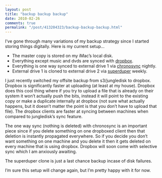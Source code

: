 ```yaml
---
layout: post
title: "backup backup backup"
date: 2010-02-26
comments: true
permalink: "/post/413204323/backup-backup-backup.html"
---
```

I’ve gone through many variations of my backup strategy since I started storing things digitally. Here is my current setup…

* The master copy is stored on my iMac’s local disk.
* Everything except music and dvds are synced with [dropbox](http://www.dropbox.com/).
* Everything is one way synced to external drive 1 via [chronosync](http://www.econtechnologies.com/pages/cs/chrono_overview.html) nightly.
* External drive 1 is cloned to external drive 2 via [superduper](http://www.shirt-pocket.com/SuperDuper/SuperDuperDescription.html) weekly.

I just recently switched my offsite backup from s3/jungledisk to dropbox. Dropbox is significantly faster at uploading (at least at my house). Dropbox does this cool thing where if you try to upload a file that is already on their system it won’t actually push the bits, instead it will point to the existing copy or make a duplicate internally at dropbox (not sure what actually happens, but it doesn’t matter the point is that you don’t have to upload that file). The dropbox clients are faster at syncing between machines when compared to jungledisk’s sync feature.

The one way sync (nothing is deleted) with chronosync is an important piece since if you delete something on one dropboxed client then that deletion is instantly propagated everywhere. So if you decide you don’t want something on one machine and you delete it then it gets deleted on every machine that is using dropbox. Dropbox will soon come with selective sync which I am anxiously awaiting.

The superduper clone is just a last chance backup incase of disk failures.

I’m sure this setup will change again, but I’m pretty happy with it for now.

